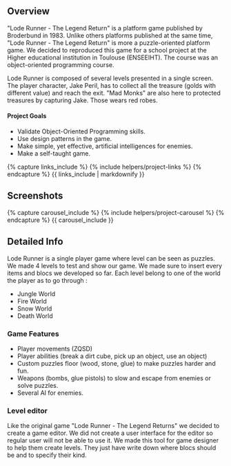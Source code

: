 <!---
Grégoire Boiron <gregoire.boiron@gmail.com>
Copyright (c) 2018 Grégoire Boiron  All Rights Reserved.
--->

Overview
--------------------
"Lode Runner - The Legend Return" is a platform game published by Broderbund in 1983. 
Unlike others platforms published at the same time, "Lode Runner - The Legend Return" is more a puzzle-oriented platform game. 
We decided to reproduced this game for a school project at the Higher educational institution in Toulouse (ENSEEIHT). 
The course was an object-oriented programming course.

Lode Runner is composed of several levels presented in a single screen. 
The player character, Jake Peril, has to collect all the treasure (golds with different value) and reach the exit. 
"Mad Monks" are also here to protected treasures by capturing Jake. Those wears red robes.

#### Project Goals
* Validate Object-Oriented Programming skills.
* Use design patterns in the game.
* Make simple, yet effective, artificial intelligences for enemies.
* Make a self-taught game.

{% capture links_include %}
{% include helpers/project-links %}
{% endcapture %}
{{ links_include | markdownify }}

Screenshots
--------------------
{% capture carousel_include %}
{% include helpers/project-carousel %}
{% endcapture %}
{{ carousel_include }}

Detailed Info
--------------------
Lode Runner is a single player game where level can be seen as puzzles. 
We made 4 levels to test and show our game. 
We made sure to insert every items and blocs we developed so far. 
Each level belong to one of the world the player as to go through :
* Jungle World
* Fire World
* Snow World
* Death World

### Game Features
* Player movements (ZQSD)
* Player abilities (break a dirt cube, pick up an object, use an object)
* Custom puzzles floor (wood, stone, glue) to make puzzles harder and fun.
* Weapons (bombs, glue pistols) to slow and escape from enemies or solve puzzles.
* Several AI for enemies.

### Level editor
Like the original game "Lode Runner - The Legend Returns" we decided to create a game editor. 
We did not create a user interface for the editor so regular user will not be able to use it. 
We made this tool for game designer to help them create levels. 
They just have write down where blocs should be and to specify their kind.
